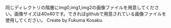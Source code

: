 同じディレクトリの階層にimg0,img1,img2の画像ファイルを用意してください。画像サイズは40x40です。できればgithubで用意されている画像ファイルを使用してください。
Create by Fukuma Kosaku.
